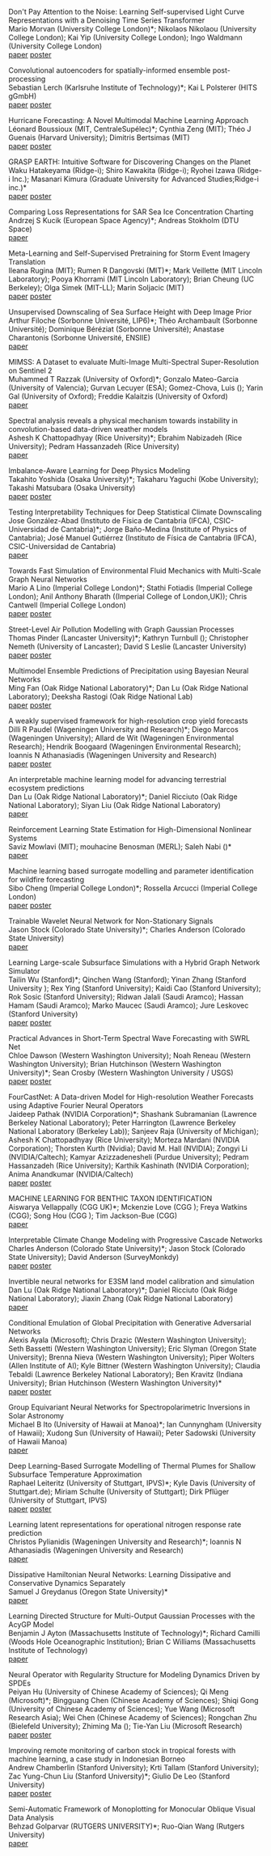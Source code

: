 Don't Pay Attention to the Noise: Learning Self-supervised Light Curve Representations with a Denoising Time Series Transformer  
Mario Morvan (University College London)*; Nikolaos Nikolaou (University College London); Kai Yip (University College London); Ingo Waldmann (University College London)  
[paper](https://ai4earthscience.github.io/iclr-2022-workshop/https://ai4earthscience.github.io/iclr-2022-workshop/camera_ready/iclr_2022_ai4ess_01.pdf)       [poster](posters/Morvan_etal.png)  

Convolutional autoencoders for spatially-informed ensemble post-processing  
Sebastian Lerch (Karlsruhe Institute of Technology)*; Kai L Polsterer (HITS gGmbH)  
[paper](https://ai4earthscience.github.io/iclr-2022-workshop/https://ai4earthscience.github.io/iclr-2022-workshop/camera_ready/iclr_2022_ai4ess_04.pdf)       [poster](posters/Lerch_Polsterer.png)  

Hurricane Forecasting: A Novel Multimodal Machine Learning Approach  
Léonard Boussioux (MIT, CentraleSupélec)*; Cynthia Zeng (MIT); Théo J Guenais (Harvard University); Dimitris Bertsimas (MIT)  
[paper](https://ai4earthscience.github.io/iclr-2022-workshop/https://ai4earthscience.github.io/iclr-2022-workshop/camera_ready/iclr_2022_ai4ess_05.pdf)       [poster](posters/Boussioux_etal.png)  

GRASP EARTH: Intuitive Software for Discovering Changes on the Planet  
Waku Hatakeyama (Ridge-i); Shiro Kawakita (Ridge-i); Ryohei Izawa (Ridge-i Inc.); Masanari Kimura (Graduate University for Advanced Studies;Ridge-i inc.)*  
[paper](https://ai4earthscience.github.io/iclr-2022-workshop/https://ai4earthscience.github.io/iclr-2022-workshop/camera_ready/iclr_2022_ai4ess_06.pdf)       [poster](posters/Hatakeyama_etal.png)  

Comparing Loss Representations for SAR Sea Ice Concentration Charting  
Andrzej S Kucik (European Space Agency)*; Andreas Stokholm (DTU Space)  
[paper](https://ai4earthscience.github.io/iclr-2022-workshop/https://ai4earthscience.github.io/iclr-2022-workshop/camera_ready/iclr_2022_ai4ess_07.pdf)     

Meta-Learning and Self-Supervised Pretraining for Storm Event Imagery Translation  
Ileana Rugina (MIT); Rumen R Dangovski (MIT)*; Mark Veillette (MIT Lincoln Laboratory); Pooya Khorrami (MIT Lincoln Laboratory); Brian Cheung (UC Berkeley); Olga Simek (MIT-LL); Marin   Soljacic (MIT)  
[paper](https://ai4earthscience.github.io/iclr-2022-workshop/https://ai4earthscience.github.io/iclr-2022-workshop/camera_ready/iclr_2022_ai4ess_08.pdf)       [poster](posters/Rugina_etal.png)  

Unsupervised Downscaling of Sea Surface Height with Deep Image Prior  
Arthur Filoche (Sorbonne Université, LIP6)*; Théo Archambault (Sorbonne Université); Dominique Béréziat (Sorbonne Université); Anastase Charantonis (Sorbonne Université, ENSIIE)  
[paper](https://ai4earthscience.github.io/iclr-2022-workshop/https://ai4earthscience.github.io/iclr-2022-workshop/camera_ready/iclr_2022_ai4ess_09.pdf)     

MIMSS: A Dataset to evaluate Multi-Image Multi-Spectral Super-Resolution on Sentinel 2  
Muhammed T Razzak (University of Oxford)*; Gonzalo Mateo-Garcia (University of Valencia); Gurvan Lecuyer (ESA); Gomez-Chova, Luis (); Yarin   Gal (University of Oxford); Freddie Kalaitzis (University of Oxford)  
[paper](https://ai4earthscience.github.io/iclr-2022-workshop/https://ai4earthscience.github.io/iclr-2022-workshop/camera_ready/iclr_2022_ai4ess_10.pdf)     

Spectral analysis reveals a physical mechanism towards instability in convolution-based data-driven weather models  
Ashesh K Chattopadhyay (Rice University)*; Ebrahim Nabizadeh (Rice University); Pedram  Hassanzadeh (Rice University)  
[paper](https://ai4earthscience.github.io/iclr-2022-workshop/https://ai4earthscience.github.io/iclr-2022-workshop/camera_ready/iclr_2022_ai4ess_11.pdf)     

Imbalance-Aware Learning for Deep Physics Modeling  
Takahito Yoshida (Osaka University)*; Takaharu Yaguchi (Kobe University); Takashi Matsubara (Osaka University)  
[paper](https://ai4earthscience.github.io/iclr-2022-workshop/https://ai4earthscience.github.io/iclr-2022-workshop/camera_ready/iclr_2022_ai4ess_12.pdf)       [poster](posters/Yoshida_etal.png)  

Testing Interpretability Techniques for Deep Statistical Climate Downscaling  
Jose González-Abad (Instituto de Fı́sica de Cantabria (IFCA), CSIC-Universidad de Cantabria)*; Jorge Baño-Medina (Institute of Physics of Cantabria); José Manuel Gutiérrez (Instituto de Fı́sica de Cantabria (IFCA), CSIC-Universidad de Cantabria)  
[paper](https://ai4earthscience.github.io/iclr-2022-workshop/https://ai4earthscience.github.io/iclr-2022-workshop/camera_ready/iclr_2022_ai4ess_13.pdf)     

Towards Fast Simulation of  Environmental Fluid Mechanics with Multi-Scale Graph Neural Networks  
Mario A Lino (Imperial College London)*; Stathi Fotiadis (Imperial College London); Anil Anthony Bharath ((Imperial College of London,UK)); Chris Cantwell (Imperial College London)  
[paper](https://ai4earthscience.github.io/iclr-2022-workshop/https://ai4earthscience.github.io/iclr-2022-workshop/camera_ready/iclr_2022_ai4ess_14.pdf)       [poster](posters/Lino_etal.png)  

Street-Level Air Pollution Modelling with Graph Gaussian Processes  
Thomas Pinder (Lancaster University)*; Kathryn Turnbull (); Christopher Nemeth (University of Lancaster); David S Leslie (Lancaster University)  
[paper](https://ai4earthscience.github.io/iclr-2022-workshop/https://ai4earthscience.github.io/iclr-2022-workshop/camera_ready/iclr_2022_ai4ess_15.pdf)       [poster](posters/Pinder_etal.png)  

Multimodel Ensemble Predictions of Precipitation using Bayesian Neural Networks  
Ming Fan (Oak Ridge National Laboratory)*; Dan Lu (Oak Ridge National Laboratory); Deeksha Rastogi (Oak Ridge National Lab)  
[paper](https://ai4earthscience.github.io/iclr-2022-workshop/https://ai4earthscience.github.io/iclr-2022-workshop/camera_ready/iclr_2022_ai4ess_16.pdf)       [poster](posters/Fan_etal.png)  

A weakly supervised framework for high-resolution crop yield forecasts  
Dilli R Paudel (Wageningen University and Research)*; Diego Marcos (Wageningen University); Allard de Wit (Wageningen Environmental Research); Hendrik Boogaard (Wageningen Environmental Research); Ioannis N Athanasiadis (Wageningen University and Research)  
[paper](https://ai4earthscience.github.io/iclr-2022-workshop/https://ai4earthscience.github.io/iclr-2022-workshop/camera_ready/iclr_2022_ai4ess_18.pdf)       [poster](posters/Paudel_etal.png)  

An interpretable machine learning model for advancing terrestrial ecosystem predictions  
Dan Lu (Oak Ridge National Laboratory)*; Daniel  Ricciuto (Oak Ridge National Laboratory); Siyan Liu (Oak Ridge National Laboratory)  
[paper](https://ai4earthscience.github.io/iclr-2022-workshop/https://ai4earthscience.github.io/iclr-2022-workshop/camera_ready/iclr_2022_ai4ess_19.pdf)     

Reinforcement Learning State Estimation for High-Dimensional Nonlinear Systems  
Saviz Mowlavi (MIT); mouhacine Benosman (MERL); Saleh   Nabi ()*  
[paper](https://ai4earthscience.github.io/iclr-2022-workshop/https://ai4earthscience.github.io/iclr-2022-workshop/camera_ready/iclr_2022_ai4ess_20.pdf)     

Machine learning based surrogate modelling and parameter identification for wildfire forecasting  
Sibo Cheng (Imperial College London)*; Rossella Arcucci (Imperial College London)  
[paper](https://ai4earthscience.github.io/iclr-2022-workshop/https://ai4earthscience.github.io/iclr-2022-workshop/camera_ready/iclr_2022_ai4ess_21.pdf)       [poster](posters/Cheng_Arcucci.png)  

Trainable Wavelet Neural Network for Non-Stationary Signals  
Jason Stock (Colorado State University)*; Charles Anderson (Colorado State University)  
[paper](https://ai4earthscience.github.io/iclr-2022-workshop/https://ai4earthscience.github.io/iclr-2022-workshop/camera_ready/iclr_2022_ai4ess_22.pdf)     

Learning Large-scale Subsurface Simulations with a Hybrid Graph Network Simulator  
Tailin Wu (Stanford)*; Qinchen Wang (Stanford); Yinan Zhang (Stanford University ); Rex   Ying (Stanford University); Kaidi Cao (Stanford University); Rok Sosic (Stanford University); Ridwan Jalali (Saudi Aramco); Hassan Hamam (Saudi Aramco); Marko Maucec (Saudi Aramco); Jure Leskovec (Stanford University)  
[paper](https://ai4earthscience.github.io/iclr-2022-workshop/https://ai4earthscience.github.io/iclr-2022-workshop/camera_ready/iclr_2022_ai4ess_23.pdf)       [poster](posters/Wu_etal.png)  

Practical Advances in Short-Term Spectral Wave Forecasting with SWRL Net  
Chloe Dawson (Western Washington University); Noah Reneau (Western Washington University); Brian Hutchinson (Western Washington University)*; Sean Crosby (Western Washington University / USGS)  
[paper](https://ai4earthscience.github.io/iclr-2022-workshop/https://ai4earthscience.github.io/iclr-2022-workshop/camera_ready/iclr_2022_ai4ess_24.pdf)       [poster](posters/Dawson_etal.png)  

FourCastNet: A Data-driven Model for High-resolution Weather Forecasts using Adaptive Fourier Neural Operators  
Jaideep Pathak (NVIDIA Corporation)*; Shashank Subramanian (Lawrence Berkeley National Laboratory); Peter  Harrington (Lawrence Berkeley National Laboratory (Berkeley Lab)); Sanjeev Raja (University of Michigan); Ashesh K Chattopadhyay (Rice University); Morteza Mardani (NVIDIA Corporation); Thorsten Kurth (Nvidia); David M. Hall (NVIDIA); Zongyi Li (NVIDIA/Caltech); Kamyar Azizzadenesheli (Purdue University); Pedram  Hassanzadeh (Rice University); Karthik Kashinath (NVIDIA Corporation); Anima Anandkumar (NVIDIA/Caltech)  
[paper](https://ai4earthscience.github.io/iclr-2022-workshop/https://ai4earthscience.github.io/iclr-2022-workshop/camera_ready/iclr_2022_ai4ess_25.pdf)       [poster](posters/Pathak_etal.png)  

MACHINE LEARNING FOR BENTHIC TAXON IDENTIFICATION  
Aiswarya Vellappally (CGG UK)*; Mckenzie Love (CGG ); Freya Watkins (CGG); Song Hou (CGG ); Tim  Jackson-Bue (CGG)  
[paper](https://ai4earthscience.github.io/iclr-2022-workshop/https://ai4earthscience.github.io/iclr-2022-workshop/camera_ready/iclr_2022_ai4ess_27.pdf)     

Interpretable Climate Change Modeling with Progressive Cascade Networks  
Charles Anderson (Colorado State University)*; Jason Stock (Colorado State University); David Anderson (SurveyMonkdy)  
[paper](https://ai4earthscience.github.io/iclr-2022-workshop/https://ai4earthscience.github.io/iclr-2022-workshop/camera_ready/iclr_2022_ai4ess_28.pdf)       [poster](posters/Anderson_etal.png)  

Invertible neural networks for E3SM land model calibration and simulation  
Dan Lu (Oak Ridge National Laboratory)*; Daniel Ricciuto (Oak Ridge National Laboratory); Jiaxin Zhang (Oak Ridge National Laboratory)  
[paper](https://ai4earthscience.github.io/iclr-2022-workshop/https://ai4earthscience.github.io/iclr-2022-workshop/camera_ready/iclr_2022_ai4ess_29.pdf)     

Conditional Emulation of Global Precipitation with Generative Adversarial Networks  
Alexis Ayala (Microsoft); Chris Drazic (Western Washington University); Seth Bassetti (Western Washington University); Eric Slyman (Oregon State University); Brenna Nieva (Western Washington University); Piper Wolters (Allen Institute of AI); Kyle Bittner (Western Washington University); Claudia Tebaldi (Lawrence Berkeley National Laboratory); Ben Kravitz (Indiana University); Brian Hutchinson (Western Washington University)*  
[paper](https://ai4earthscience.github.io/iclr-2022-workshop/https://ai4earthscience.github.io/iclr-2022-workshop/camera_ready/iclr_2022_ai4ess_30.pdf)       [poster](posters/Ayala_etal.png)  

Group Equivariant Neural Networks for Spectropolarimetric Inversions in Solar Astronomy  
Michael B Ito (University of Hawaii at Manoa)*; Ian Cunnyngham (University of Hawaii); Xudong Sun (University of Hawaii); Peter Sadowski (University of Hawaii Manoa)  
[paper](https://ai4earthscience.github.io/iclr-2022-workshop/https://ai4earthscience.github.io/iclr-2022-workshop/camera_ready/iclr_2022_ai4ess_31.pdf)     

Deep Learning-Based Surrogate Modelling of Thermal Plumes for Shallow Subsurface Temperature Approximation  
Raphael Leiteritz (University of Stuttgart, IPVS)*; Kyle Davis (University of Stuttgart.de); Miriam Schulte (University of Stuttgart); Dirk Pflüger (University of Stuttgart, IPVS)  
[paper](https://ai4earthscience.github.io/iclr-2022-workshop/https://ai4earthscience.github.io/iclr-2022-workshop/camera_ready/iclr_2022_ai4ess_33.pdf)       [poster](posters/Leiteritz_etal.png)  

Learning latent representations for operational nitrogen response rate prediction  
Christos Pylianidis (Wageningen University and Research)*; Ioannis N Athanasiadis (Wageningen University and Research)  
[paper](https://ai4earthscience.github.io/iclr-2022-workshop/https://ai4earthscience.github.io/iclr-2022-workshop/camera_ready/iclr_2022_ai4ess_36.pdf)     

Dissipative Hamiltonian Neural Networks: Learning Dissipative and Conservative Dynamics Separately  
Samuel J Greydanus (Oregon State University)*  
[paper](https://ai4earthscience.github.io/iclr-2022-workshop/https://ai4earthscience.github.io/iclr-2022-workshop/camera_ready/iclr_2022_ai4ess_37.pdf)     

Learning Directed Structure for Multi-Output Gaussian Processes with the AcyGP Model  
Benjamin J Ayton (Massachusetts Institute of Technology)*; Richard Camilli (Woods Hole Oceanographic Institution); Brian C Williams (Massachusetts Institute of Technology)  
[paper](https://ai4earthscience.github.io/iclr-2022-workshop/https://ai4earthscience.github.io/iclr-2022-workshop/camera_ready/iclr_2022_ai4ess_38.pdf)     

Neural Operator with Regularity Structure for Modeling Dynamics Driven by SPDEs  
Peiyan Hu (University of Chinese Academy of Sciences); Qi Meng (Microsoft)*; Bingguang Chen (Chinese Academy of Sciences); Shiqi Gong (University of Chinese Academy of Sciences); Yue Wang (Microsoft Research Asia); Wei   Chen (Chinese Academy of Sciences); Rongchan Zhu (Bielefeld University); Zhiming   Ma (); Tie-Yan Liu (Microsoft Research)  
[paper](https://ai4earthscience.github.io/iclr-2022-workshop/https://ai4earthscience.github.io/iclr-2022-workshop/camera_ready/iclr_2022_ai4ess_40.pdf)       [poster](posters/Hu_etal.png)  

Improving remote monitoring of carbon stock in tropical forests with machine learning, a case study in Indonesian Borneo  
Andrew Chamberlin (Stanford University); Krti Tallam (Stanford University); Zac Yung-Chun Liu (Stanford University)*; Giulio De Leo (Stanford University)  
[paper](https://ai4earthscience.github.io/iclr-2022-workshop/https://ai4earthscience.github.io/iclr-2022-workshop/camera_ready/iclr_2022_ai4ess_41.pdf)       [poster](posters/Chamberlin_etal.png)  

Semi-Automatic Framework of Monoplotting for Monocular Oblique Visual Data Analysis  
Behzad Golparvar (RUTGERS UNIVERSITY)*; Ruo-Qian Wang (Rutgers University)  
[paper](https://ai4earthscience.github.io/iclr-2022-workshop/https://ai4earthscience.github.io/iclr-2022-workshop/camera_ready/iclr_2022_ai4ess_43.pdf)     


